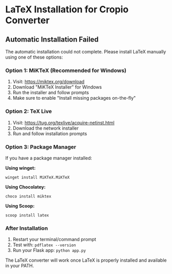 # LaTeX Installation for Cropio Converter

## Automatic Installation Failed
The automatic installation could not complete. Please install LaTeX manually using one of these options:

### Option 1: MiKTeX (Recommended for Windows)
1. Visit: https://miktex.org/download
2. Download "MiKTeX Installer" for Windows
3. Run the installer and follow prompts
4. Make sure to enable "Install missing packages on-the-fly"

### Option 2: TeX Live
1. Visit: https://tug.org/texlive/acquire-netinst.html
2. Download the network installer
3. Run and follow installation prompts

### Option 3: Package Manager
If you have a package manager installed:

**Using winget:**
```
winget install MiKTeX.MiKTeX
```

**Using Chocolatey:**
```
choco install miktex
```

**Using Scoop:**
```
scoop install latex
```

### After Installation
1. Restart your terminal/command prompt
2. Test with: `pdflatex --version`
3. Run your Flask app: `python app.py`

The LaTeX converter will work once LaTeX is properly installed and available in your PATH.
